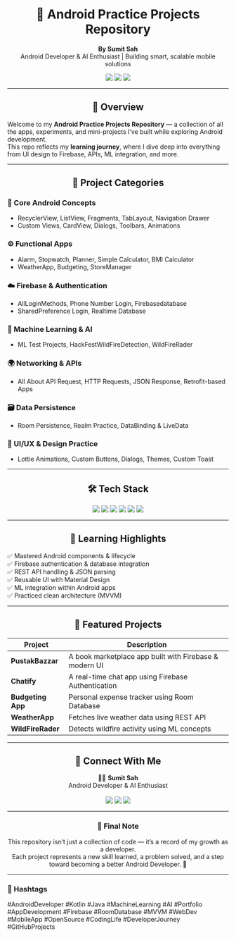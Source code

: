 <h1 align="center">🧠 Android Practice Projects Repository</h1>
<p align="center">
  <b>By Sumit Sah</b><br>
  Android Developer & AI Enthusiast | Building smart, scalable mobile solutions
</p>

<p align="center">
  <a href="https://github.com/sumitsah250"><img src="https://img.shields.io/badge/GitHub-sumitsah250-black?logo=github"></a>
  <a href="https://www.linkedin.com/in/your-linkedin"><img src="https://img.shields.io/badge/LinkedIn-Connect-blue?logo=linkedin"></a>
  <a href="https://your-portfolio-link"><img src="https://img.shields.io/badge/Website-Portfolio-green?logo=google-chrome"></a>
</p>

---

<h2 align="center">🚀 Overview</h2>

Welcome to my **Android Practice Projects Repository** — a collection of all the apps, experiments, and mini-projects I’ve built while exploring Android development.  
This repo reflects my **learning journey**, where I dive deep into everything from UI design to Firebase, APIs, ML integration, and more.

---

<h2 align="center">📂 Project Categories</h2>

### 🧩 Core Android Concepts  
- RecyclerView, ListView, Fragments, TabLayout, Navigation Drawer  
- Custom Views, CardView, Dialogs, Toolbars, Animations  

### ⚙️ Functional Apps  
- Alarm, Stopwatch, Planner, Simple Calculator, BMI Calculator  
- WeatherApp, Budgeting, StoreManager  

### ☁️ Firebase & Authentication  
- AllLoginMethods, Phone Number Login, Firebasedatabase  
- SharedPreference Login, Realtime Database  

### 🧠 Machine Learning & AI  
- ML Test Projects, HackFestWildFireDetection, WildFireRader  

### 🌍 Networking & APIs  
- All About API Request, HTTP Requests, JSON Response, Retrofit-based Apps  

### 🗃️ Data Persistence  
- Room Persistence, Realm Practice, DataBinding & LiveData  

### 🎨 UI/UX & Design Practice  
- Lottie Animations, Custom Buttons, Dialogs, Themes, Custom Toast  

---

<h2 align="center">🛠️ Tech Stack</h2>

<p align="center">
  <img src="https://img.shields.io/badge/Language-Kotlin-orange?logo=kotlin" />
  <img src="https://img.shields.io/badge/Language-Java-red?logo=openjdk" />
  <img src="https://img.shields.io/badge/IDE-Android%20Studio-green?logo=androidstudio" />
  <img src="https://img.shields.io/badge/Database-Firebase-yellow?logo=firebase" />
  <img src="https://img.shields.io/badge/Database-Room-blue?logo=sqlite" />
  <img src="https://img.shields.io/badge/Database-Realm-purple?logo=realm" />
</p>

---

<h2 align="center">📘 Learning Highlights</h2>

✅ Mastered Android components & lifecycle  
✅ Firebase authentication & database integration  
✅ REST API handling & JSON parsing  
✅ Reusable UI with Material Design  
✅ ML integration within Android apps  
✅ Practiced clean architecture (MVVM)

---

<h2 align="center">🌟 Featured Projects</h2>

| Project | Description |
|----------|-------------|
| **PustakBazzar** | A book marketplace app built with Firebase & modern UI |
| **Chatify** | A real-time chat app using Firebase Authentication |
| **Budgeting App** | Personal expense tracker using Room Database |
| **WeatherApp** | Fetches live weather data using REST API |
| **WildFireRader** | Detects wildfire activity using ML concepts |

---

<h2 align="center">🤝 Connect With Me</h2>

<p align="center">
  👨‍💻 <b>Sumit Sah</b><br>
  Android Developer & AI Enthusiast  
  <br><br>
  <a href="https://github.com/sumitsah250"><img src="https://img.shields.io/badge/GitHub-sumitsah250-black?logo=github"></a>
  <a href="https://www.linkedin.com/in/your-linkedin"><img src="https://img.shields.io/badge/LinkedIn-Connect-blue?logo=linkedin"></a>
  <a href="https://your-portfolio-link"><img src="https://img.shields.io/badge/Website-Portfolio-green?logo=google-chrome"></a>
</p>

---

<h3 align="center">💬 Final Note</h3>

<p align="center">
This repository isn’t just a collection of code — it’s a record of my growth as a developer.<br>
Each project represents a new skill learned, a problem solved, and a step toward becoming a better Android Developer. 🚀  
</p>

---

### 🔖 Hashtags
#AndroidDeveloper #Kotlin #Java #MachineLearning #AI #Portfolio #AppDevelopment #Firebase #RoomDatabase #MVVM #WebDev #MobileApp #OpenSource #CodingLife #DeveloperJourney #GitHubProjects

